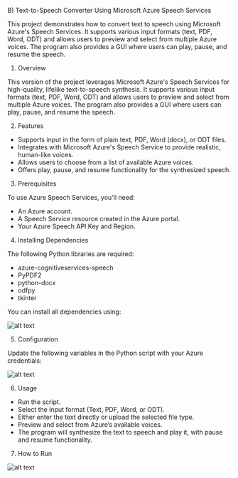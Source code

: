 B) Text-to-Speech Converter Using Microsoft Azure Speech Services

This project demonstrates how to convert text to speech using Microsoft Azure's Speech Services. It supports various input formats (text, PDF, Word, ODT) and allows users to preview and select from multiple Azure voices. The program also provides a GUI where users can play, pause, and resume the speech.

1) Overview

This version of the project leverages Microsoft Azure's Speech Services for high-quality, lifelike text-to-speech synthesis. It supports various input formats (text, PDF, Word, ODT) and allows users to preview and select from multiple Azure voices. The program also provides a GUI where users can play, pause, and resume the speech.

2) Features

- Supports input in the form of plain text, PDF, Word (docx), or ODT files.
- Integrates with Microsoft Azure's Speech Service to provide realistic, human-like voices.
- Allows users to choose from a list of available Azure voices.
- Offers play, pause, and resume functionality for the synthesized speech.

3) Prerequisites

To use Azure Speech Services, you'll need:

- An Azure account.
- A Speech Service resource created in the Azure portal.
- Your Azure Speech API Key and Region.

4) Installing Dependencies

The following Python libraries are required:

- azure-cognitiveservices-speech
- PyPDF2
- python-docx
- odfpy
- tkinter

You can install all dependencies using:

![alt text](image.png)

5) Configuration

Update the following variables in the Python script with your Azure credentials:

![alt text](image-1.png)

6) Usage

- Run the script.
- Select the input format (Text, PDF, Word, or ODT).
- Either enter the text directly or upload the selected file type.
- Preview and select from Azure’s available voices.
- The program will synthesize the text to speech and play it, with pause and resume functionality.

7) How to Run

![alt text](image-2.png)